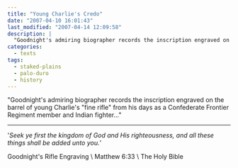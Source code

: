 ```yaml
---
title: "Young Charlie's Credo"
date: "2007-04-10 16:01:43"
last_modified: "2007-04-14 12:09:58"
description: |
  "Goodnight's admiring biographer records the inscription engraved on the barrel of young Charlie's "fine rifle" from his days as a Confederate Frontier Regiment member and Indian fighter..."
categories:
  - texts
tags:
  - staked-plains
  - palo-duro
  - history  
---
```

"Goodnight's admiring biographer records the inscription engraved on the barrel of young Charlie's "fine rifle" from his days as a Confederate Frontier Regiment member and Indian fighter..."

***

'_Seek ye first the kingdom of God and His righteousness, and all these things shall be added unto you._'

Goodnight's Rifle Engraving  \\
Matthew 6:33  \\
The Holy Bible
